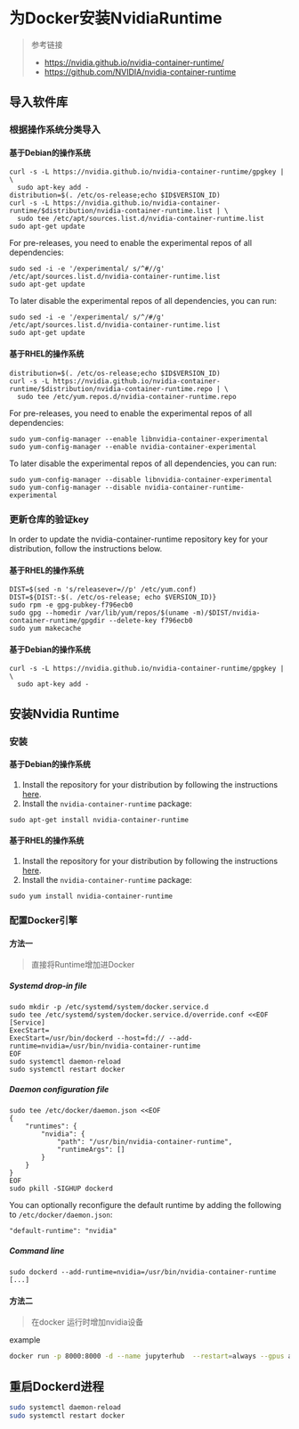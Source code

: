 # 为Docker安装NvidiaRuntime



> 参考链接
>
> - https://nvidia.github.io/nvidia-container-runtime/
> - https://github.com/NVIDIA/nvidia-container-runtime

## 导入软件库

### 根据操作系统分类导入

#### 基于Debian的操作系统

```
curl -s -L https://nvidia.github.io/nvidia-container-runtime/gpgkey | \
  sudo apt-key add -
distribution=$(. /etc/os-release;echo $ID$VERSION_ID)
curl -s -L https://nvidia.github.io/nvidia-container-runtime/$distribution/nvidia-container-runtime.list | \
  sudo tee /etc/apt/sources.list.d/nvidia-container-runtime.list
sudo apt-get update
```

For pre-releases, you need to enable the experimental repos of all dependencies:

```
sudo sed -i -e '/experimental/ s/^#//g' /etc/apt/sources.list.d/nvidia-container-runtime.list
sudo apt-get update
```

To later disable the experimental repos of all dependencies, you can run:

```
sudo sed -i -e '/experimental/ s/^/#/g' /etc/apt/sources.list.d/nvidia-container-runtime.list
sudo apt-get update
```

#### 基于RHEL的操作系统

```
distribution=$(. /etc/os-release;echo $ID$VERSION_ID)
curl -s -L https://nvidia.github.io/nvidia-container-runtime/$distribution/nvidia-container-runtime.repo | \
  sudo tee /etc/yum.repos.d/nvidia-container-runtime.repo
```

For pre-releases, you need to enable the experimental repos of all dependencies:

```
sudo yum-config-manager --enable libnvidia-container-experimental
sudo yum-config-manager --enable nvidia-container-experimental
```

To later disable the experimental repos of all dependencies, you can run:

```
sudo yum-config-manager --disable libnvidia-container-experimental
sudo yum-config-manager --disable nvidia-container-runtime-experimental
```

### 更新仓库的验证key

In order to update the nvidia-container-runtime repository key for your distribution, follow the instructions below.

#### 基于RHEL的操作系统

```
DIST=$(sed -n 's/releasever=//p' /etc/yum.conf)
DIST=${DIST:-$(. /etc/os-release; echo $VERSION_ID)}
sudo rpm -e gpg-pubkey-f796ecb0
sudo gpg --homedir /var/lib/yum/repos/$(uname -m)/$DIST/nvidia-container-runtime/gpgdir --delete-key f796ecb0
sudo yum makecache
```

#### 基于Debian的操作系统

```
curl -s -L https://nvidia.github.io/nvidia-container-runtime/gpgkey | \
  sudo apt-key add -
```

## 安装Nvidia Runtime

### 安装

#### 基于Debian的操作系统

1. Install the repository for your distribution by following the instructions [here](http://nvidia.github.io/nvidia-container-runtime/).
2. Install the `nvidia-container-runtime` package:

```
sudo apt-get install nvidia-container-runtime
```

#### 基于RHEL的操作系统

1. Install the repository for your distribution by following the instructions [here](http://nvidia.github.io/nvidia-container-runtime/).
2. Install the `nvidia-container-runtime` package:

```
sudo yum install nvidia-container-runtime
```

### 配置Docker引擎

#### 方法一

> 直接将Runtime增加进Docker

##### Systemd drop-in file

```
sudo mkdir -p /etc/systemd/system/docker.service.d
sudo tee /etc/systemd/system/docker.service.d/override.conf <<EOF
[Service]
ExecStart=
ExecStart=/usr/bin/dockerd --host=fd:// --add-runtime=nvidia=/usr/bin/nvidia-container-runtime
EOF
sudo systemctl daemon-reload
sudo systemctl restart docker
```

##### Daemon configuration file

```
sudo tee /etc/docker/daemon.json <<EOF
{
    "runtimes": {
        "nvidia": {
            "path": "/usr/bin/nvidia-container-runtime",
            "runtimeArgs": []
        }
    }
}
EOF
sudo pkill -SIGHUP dockerd
```

You can optionally reconfigure the default runtime by adding the following to `/etc/docker/daemon.json`:

```
"default-runtime": "nvidia"
```

##### Command line

```
sudo dockerd --add-runtime=nvidia=/usr/bin/nvidia-container-runtime [...]
```



#### 方法二

> 在docker 运行时增加nvidia设备

example

```bash
docker run -p 8000:8000 -d --name jupyterhub  --restart=always --gpus all muaimingjun/jupyterhub:1.0.0

```

## 重启Dockerd进程

```bash
sudo systemctl daemon-reload
sudo systemctl restart docker
```

